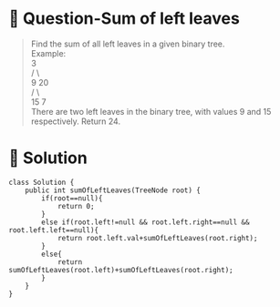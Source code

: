 # :crystal_ball: Question-Sum of left leaves

> Find the sum of all left leaves in a given binary tree.  
> Example:  
>    3  
>   / \  
>  9  20  
>    /  \  
>   15   7  
> There are two left leaves in the binary tree, with values 9 and 15 respectively. Return 24.

# :dragon: Solution

```
class Solution {
    public int sumOfLeftLeaves(TreeNode root) {
        if(root==null){
            return 0;
        }
        else if(root.left!=null && root.left.right==null && root.left.left==null){
            return root.left.val+sumOfLeftLeaves(root.right);
        }
        else{
            return sumOfLeftLeaves(root.left)+sumOfLeftLeaves(root.right);
        }
    }
}

```
